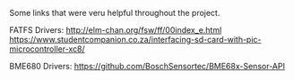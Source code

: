 Some links that were veru helpful throughout the project.

FATFS Drivers: 
http://elm-chan.org/fsw/ff/00index_e.html
https://www.studentcompanion.co.za/interfacing-sd-card-with-pic-microcontroller-xc8/

BME680 Drivers:
https://github.com/BoschSensortec/BME68x-Sensor-API

	